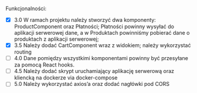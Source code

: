 Funkcjonalności:

- [x] 3.0 W ramach projektu należy stworzyć dwa komponenty: ProductComponent oraz
  Płatności; Płatności powinny wysyłać do aplikacji serwerowej dane, a w
  Produktach powinniśmy pobierać dane o produktach z aplikacji
  serwerowej;
- [x] 3.5 Należy dodać CartComponent wraz z widokiem; należy wykorzystać routing
- [ ] 4.0 Dane pomiędzy wszystkimi komponentami powinny być przesyłane za
  pomocą React hooks.
- [ ] 4.5 Należy dodać skrypt uruchamiający aplikację serwerową oraz
  kliencką na dockerze via docker-compose
- [ ] 5.0 Należy wykorzystać axios’a oraz dodać nagłówki pod CORS